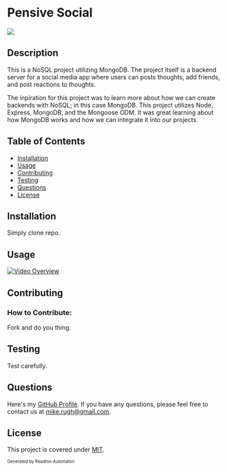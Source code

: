 # Pensive Social
![](https://img.shields.io/badge/License-MIT-green)

## Description

This is a NoSQL project utilizing MongoDB. The project itself is a backend server for a social media app where users can posts thoughts, add friends, and post reactions to thoughts.

The inpiration for this project was to learn more about how we can create backends with NoSQL; in this case MongoDB. This project utilizes Node, Express, MongoDB, and the Mongoose ODM. It was great learning about how MongoDB works and how we can integrate it into our projects.

## Table of Contents
- [Installation](#Installation)
- [Usage](#Usage)
- [Contributing](#Contributing)
- [Testing](#Testing)
- [Questions](#Questions)
- [License](#License)

## Installation

Simply clone repo.

## Usage

[![Video Overview](https://img.youtube.com/vi/lxlHNKiF4UY/0.jpg)](https://youtu.be/lxlHNKiF4UY)

## Contributing
### How to Contribute:

Fork and do you thing.

## Testing

Test carefully.

## Questions

Here's my [GitHub Profile](https://github.com/DA-Mike/).
If you have any questions, please feel free to contact us at mike.rugh@gmail.com.

## License

This project is covered under [MIT](https://choosealicense.com/licenses/mit/).


<sup><sub>Generated by Readme-Automaton</sub></sup>
